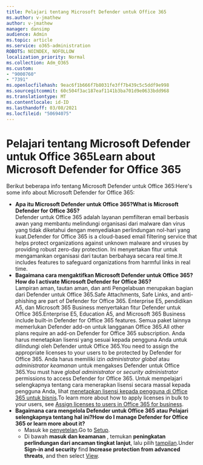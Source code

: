 ```yaml
---
title: Pelajari tentang Microsoft Defender untuk Office 365
ms.author: v-jmathew
author: v-jmathew
manager: dansimp
audience: Admin
ms.topic: article
ms.service: o365-administration
ROBOTS: NOINDEX, NOFOLLOW
localization_priority: Normal
ms.collection: Adm_O365
ms.custom:
- "9000760"
- "7391"
ms.openlocfilehash: 9eac6f1b666f7b8031fe3ff7b439c5c5ddf9e998
ms.sourcegitcommit: 60c504f3ac187eaf1141b3ba701d9e0633bdd968
ms.translationtype: MT
ms.contentlocale: id-ID
ms.lasthandoff: 03/08/2021
ms.locfileid: "50694075"
---
```

# <a name="learn-about-microsoft-defender-for-office-365"></a><span data-ttu-id="79e74-102">Pelajari tentang Microsoft Defender untuk Office 365</span><span class="sxs-lookup"><span data-stu-id="79e74-102">Learn about Microsoft Defender for Office 365</span></span>

<span data-ttu-id="79e74-103">Berikut beberapa info tentang Microsoft Defender untuk Office 365:</span><span class="sxs-lookup"><span data-stu-id="79e74-103">Here's some info about Microsoft Defender for Office 365:</span></span>

- <span data-ttu-id="79e74-104">**Apa itu Microsoft Defender untuk Office 365?**</span><span class="sxs-lookup"><span data-stu-id="79e74-104">**What is Microsoft Defender for Office 365?**</span></span>  
    <span data-ttu-id="79e74-105">Defender untuk Office 365 adalah layanan pemfilteran email berbasis awan yang membantu melindungi organisasi dari malware dan virus yang tidak diketahui dengan menyediakan perlindungan nol-hari yang kuat.</span><span class="sxs-lookup"><span data-stu-id="79e74-105">Defender for Office 365 is a cloud-based email filtering service that helps protect organizations against unknown malware and viruses by providing robust zero-day protection.</span></span> <span data-ttu-id="79e74-106">Ini menyertakan fitur untuk mengamankan organisasi dari tautan berbahaya secara real time.</span><span class="sxs-lookup"><span data-stu-id="79e74-106">It includes features to safeguard organizations from harmful links in real time.</span></span>
- <span data-ttu-id="79e74-107">**Bagaimana cara mengaktifkan Microsoft Defender untuk Office 365?**</span><span class="sxs-lookup"><span data-stu-id="79e74-107">**How do I activate Microsoft Defender for Office 365?**</span></span>  
    <span data-ttu-id="79e74-108">Lampiran aman, tautan aman, dan anti Pengelabuan merupakan bagian dari Defender untuk Office 365.</span><span class="sxs-lookup"><span data-stu-id="79e74-108">Safe Attachments, Safe Links, and anti-phishing are part of Defender for Office 365.</span></span> <span data-ttu-id="79e74-109">Enterprise E5, pendidikan A5, dan Microsoft 365 Business menyertakan fitur Defender untuk Office 365.</span><span class="sxs-lookup"><span data-stu-id="79e74-109">Enterprise E5, Education A5, and Microsoft 365 Business include built-in Defender for Office 365 features.</span></span> <span data-ttu-id="79e74-110">Semua paket lainnya memerlukan Defender add-on untuk langganan Office 365.</span><span class="sxs-lookup"><span data-stu-id="79e74-110">All other plans require an add-on Defender for Office 365 subscription.</span></span> <span data-ttu-id="79e74-111">Anda harus menetapkan lisensi yang sesuai kepada pengguna Anda untuk dilindungi oleh Defender untuk Office 365.</span><span class="sxs-lookup"><span data-stu-id="79e74-111">You need to assign the appropriate licenses to your users to be protected by Defender for Office 365.</span></span> <span data-ttu-id="79e74-112">Anda harus memiliki izin *administrator global* atau *administrator keamanan* untuk mengakses Defender untuk Office 365.</span><span class="sxs-lookup"><span data-stu-id="79e74-112">You must have *global administrator* or *security administrator* permissions to access Defender for Office 365.</span></span> <span data-ttu-id="79e74-113">Untuk mempelajari selengkapnya tentang cara menerapkan lisensi secara massal kepada pengguna Anda, lihat [menetapkan lisensi kepada pengguna di Office 365 untuk bisnis](https://go.microsoft.com/fwlink/?linkid=2093435).</span><span class="sxs-lookup"><span data-stu-id="79e74-113">To learn more about how to apply licenses in bulk to your users, see [Assign licenses to users in Office 365 for business](https://go.microsoft.com/fwlink/?linkid=2093435).</span></span>
- <span data-ttu-id="79e74-114">**Bagaimana cara mengelola Defender untuk Office 365 atau Pelajari selengkapnya tentang hal ini?**</span><span class="sxs-lookup"><span data-stu-id="79e74-114">**How do I manage Defender for Office 365 or learn more about it?**</span></span>  
  - <span data-ttu-id="79e74-115">Masuk ke [penyetelan](https://go.microsoft.com/fwlink/p/?linkid=2075721).</span><span class="sxs-lookup"><span data-stu-id="79e74-115">Go to [Setup](https://go.microsoft.com/fwlink/p/?linkid=2075721).</span></span>  
  - <span data-ttu-id="79e74-116">Di bawah **masuk dan keamanan** , temukan **peningkatan perlindungan dari ancaman tingkat lanjut**, lalu pilih [tampilan](https://go.microsoft.com/fwlink/?linkid=2109302).</span><span class="sxs-lookup"><span data-stu-id="79e74-116">Under **Sign-in and security** find **Increase protection from advanced threats**, and then select [View](https://go.microsoft.com/fwlink/?linkid=2109302).</span></span>
